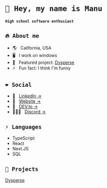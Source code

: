 # `👋 Hey, my name is Manu`
#### `High school software enthusiast`

## `🔥 About me`
* 🌎 &nbsp; California, USA
* 🖥 &nbsp; I work on windows
* 🔭 &nbsp; Featured project: [Dysperse](https://dysperse.com/)
* ⚡ &nbsp; Fun fact: I think I'm funny


## `❤ Social`
* 💼 &nbsp; [LinkedIn &rarr;](https://www.linkedin.com/in/manu-codes/)
* 🔗 &nbsp; [Website &rarr;](https://manuthecoder.is-a.dev/)
* 💭 &nbsp; [DEV.to &rarr;](https://dev.to/manuthecoder)
* 🧑‍🤝‍🧑 &nbsp; [Discord &rarr;](https://discord.gg/9EJSxkJhnQ)

## `⚡ Languages`
* TypeScript
* React
* Next.JS
* SQL

## `👀 Projects`
[Dysperse]([url](https://dysperse.com)https://dysperse.com)
